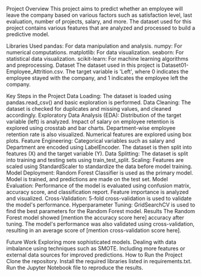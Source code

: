 Project Overview
This project aims to predict whether an employee will leave the company based on various factors such as satisfaction level, last evaluation, number of projects, salary, and more. The dataset used for this project contains various features that are analyzed and processed to build a predictive model.

Libraries Used
pandas: For data manipulation and analysis.
numpy: For numerical computations.
matplotlib: For data visualization.
seaborn: For statistical data visualization.
scikit-learn: For machine learning algorithms and preprocessing.
Dataset
The dataset used in this project is Dataset01-Employee_Attrition.csv. The target variable is 'Left', where 0 indicates the employee stayed with the company, and 1 indicates the employee left the company.

Key Steps in the Project
Data Loading: The dataset is loaded using pandas.read_csv() and basic exploration is performed.
Data Cleaning: The dataset is checked for duplicates and missing values, and cleaned accordingly.
Exploratory Data Analysis (EDA):
Distribution of the target variable (left) is analyzed.
Impact of salary on employee retention is explored using crosstab and bar charts.
Department-wise employee retention rate is also visualized.
Numerical features are explored using box plots.
Feature Engineering:
Categorical variables such as salary and Department are encoded using LabelEncoder.
The dataset is then split into features (X) and the target variable (Y).
Data Splitting: The dataset is split into training and testing sets using train_test_split.
Scaling: Features are scaled using StandardScaler to standardize the data before model training.
Model Deployment:
Random Forest Classifier is used as the primary model.
Model is trained, and predictions are made on the test set.
Model Evaluation:
Performance of the model is evaluated using confusion matrix, accuracy score, and classification report.
Feature importance is analyzed and visualized.
Cross-Validation: 5-fold cross-validation is used to validate the model's performance.
Hyperparameter Tuning: GridSearchCV is used to find the best parameters for the Random Forest model.
Results
The Random Forest model showed [mention the accuracy score here] accuracy after tuning. The model's performance was also validated using cross-validation, resulting in an average score of [mention cross-validation score here].

Future Work
Exploring more sophisticated models.
Dealing with data imbalance using techniques such as SMOTE.
Including more features or external data sources for improved predictions.
How to Run the Project
Clone the repository.
Install the required libraries listed in requirements.txt.
Run the Jupyter Notebook file to reproduce the results.
